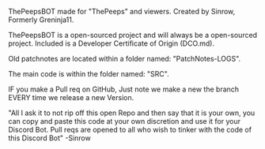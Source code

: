 ThePeepsBOT made for "ThePeeps" and viewers. Created by Sinrow, Formerly Greninja11.

ThePeepsBOT is a open-sourced project and will always be a open-sourced project.
Included is a Developer Certificate of Origin (DCO.md).

Old patchnotes are located within a folder named: "PatchNotes-LOGS".

The main code is within the folder named: "SRC".

IF you make a Pull req on GitHub, Just note we make a new the branch EVERY time we release a new Version.


"All I ask it to not rip off this open Repo and then say that it is your own, you can copy and paste this code at your own discretion and use it for your Discord Bot. Pull reqs are opened to all who wish to tinker with the code of this Discord Bot" -Sinrow